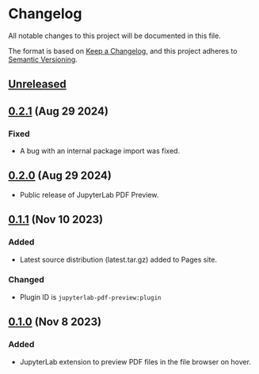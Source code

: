 # Changelog

All notable changes to this project will be documented in this file.

The format is based on [Keep a Changelog](https://keepachangelog.com/en/1.1.0/), and this
project adheres to [Semantic Versioning](https://semver.org/spec/v2.0.0.html).

## [Unreleased]

## [0.2.1] (Aug 29 2024)

### Fixed

- A bug with an internal package import was fixed.

## [0.2.0] (Aug 29 2024)

- Public release of JupyterLab PDF Preview.

## [0.1.1] (Nov 10 2023)

### Added

- Latest source distribution (latest.tar.gz) added to Pages site.

### Changed

- Plugin ID is `jupyterlab-pdf-preview:plugin`

## [0.1.0] (Nov 8 2023)

### Added

- JupyterLab extension to preview PDF files in the file browser on hover.

[unreleased]: https://github.com/PainterQubits/jupyterlab-pdf-preview/compare/v0.2.1...main
[0.2.1]: https://github.com/PainterQubits/jupyterlab-pdf-preview/releases/tag/v0.2.1
[0.2.0]: https://github.com/PainterQubits/jupyterlab-pdf-preview/releases/tag/v0.2.0
[0.1.1]: https://github.com/PainterQubits/jupyterlab-pdf-preview/releases/tag/v0.1.1
[0.1.0]: https://github.com/PainterQubits/jupyterlab-pdf-preview/releases/tag/v0.1.0
